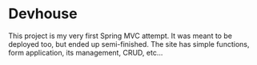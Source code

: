 # Devhouse

This project is my very first Spring MVC attempt. It was meant to be deployed too, but ended up semi-finished.
The site has simple functions, form application, its management, CRUD, etc...
